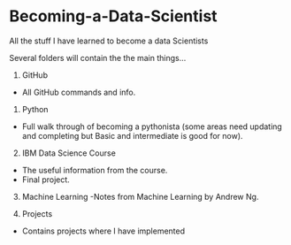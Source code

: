 # Becoming-a-Data-Scientist
All the stuff I have learned to become a data Scientists


Several folders will contain the the main things...

1. GitHub
  - All GitHub commands and info.

1. Python
  - Full walk through of becoming a pythonista (some areas need updating and completing but Basic and intermediate is good for now).
  
2. IBM Data Science Course
  - The useful information from the course.
  - Final project.

3. Machine Learning
  -Notes from Machine Learning by Andrew Ng.

4. Projects
  - Contains projects where I have implemented 
